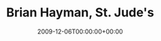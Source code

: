 ---
templateKey: event
guid: 08950537-6eab-11ea-99c5-002590d1d1b0
date: 2009-12-06T00:00:00+00:00
eventTime: '4-5pm'
title: "Brian Hayman, St. Jude's"
artist: Brian Hayman
city: Oakville
venue: St. Jude's
group: Tim Shia
guests: Kevin Barrettt, Chris Banks
---